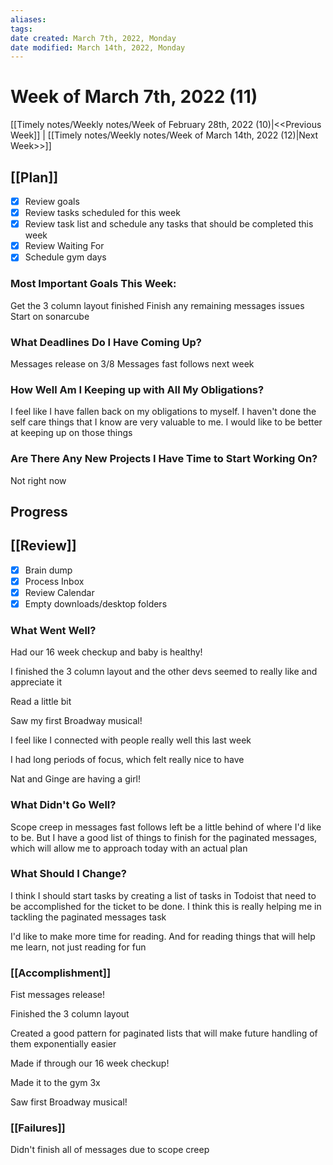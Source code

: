 ```yaml
---
aliases: 
tags: 
date created: March 7th, 2022, Monday
date modified: March 14th, 2022, Monday
---
```


# Week of March 7th, 2022 (11)

[[Timely notes/Weekly notes/Week of February 28th, 2022 (10)|<<Previous Week]] | [[Timely notes/Weekly notes/Week of March 14th, 2022 (12)|Next Week>>]]

## [[Plan]]

- [x] Review goals
- [x] Review tasks scheduled for this week
- [x] Review task list and schedule any tasks that should be completed this week
- [x] Review Waiting For
- [x] Schedule gym days

### Most Important Goals This Week:

Get the 3 column layout finished
Finish any remaining messages issues
Start on sonarcube

### What Deadlines Do I Have Coming Up?

Messages release on 3/8
Messages fast follows next week

### How Well Am I Keeping up with All My Obligations?

I feel like I have fallen back on my obligations to myself. I haven't done the self care things that I know are very valuable to me. I would like to be better at keeping up on those things

### Are There Any New Projects I Have Time to Start Working On?

Not right now

## Progress

## [[Review]]

- [x] Brain dump
- [x] Process Inbox
- [x] Review Calendar
- [x] Empty downloads/desktop folders

### What Went Well?

Had our 16 week checkup and baby is healthy!

I finished the 3 column layout and the other devs seemed to really like and appreciate it

Read a little bit

Saw my first Broadway musical!

I feel like I connected with people really well this last week

I had long periods of focus, which felt really nice to have

Nat and Ginge are having a girl!

### What Didn't Go Well?

Scope creep in messages fast follows left be a little behind of where I'd like to be. But I have a good list of things to finish for the paginated messages, which will allow me to approach today with an actual plan

### What Should I Change?

I think I should start tasks by creating a list of tasks in Todoist that need to be accomplished for the ticket to be done. I think this is really helping me in tackling the paginated messages task

I'd like to make more time for reading. And for reading things that will help me learn, not just reading for fun

### [[Accomplishment]]

Fist messages release!

Finished the 3 column layout

Created a good pattern for paginated lists that will make future handling of them exponentially easier

Made if through our 16 week checkup!

Made it to the gym 3x

Saw first Broadway musical!

### [[Failures]]

Didn't finish all of messages due to scope creep
